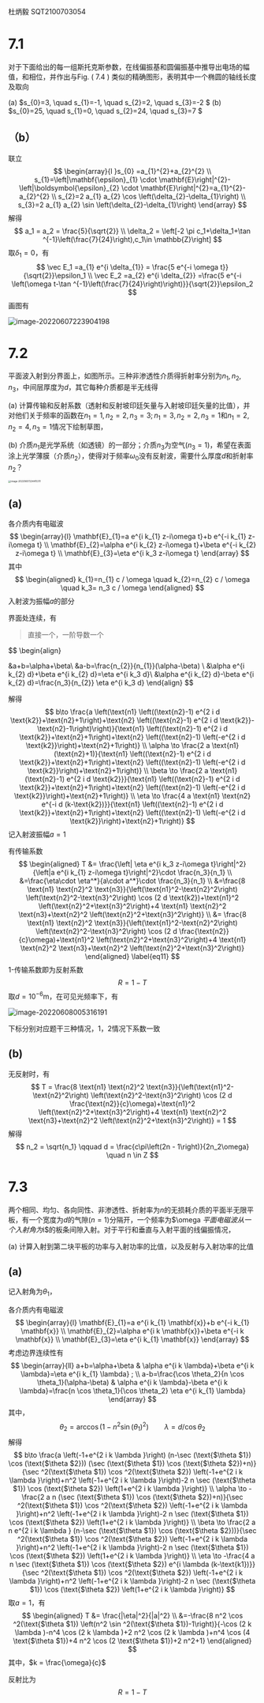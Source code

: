 杜炳毅 SQT2100703054

# 7.1

对于下面给出的每一组斯托克斯参数，在线偏振基和圆偏振基中推导出电场的幅值，和相位，并作出与Fig. \( 7.4 \) 类似的精确图形，表明其中一个椭圆的轴线长度及取向

(a) $s_{0}=3, \quad s_{1}=-1, \quad s_{2}=2, \quad s_{3}=-2 $
(b) $s_{0}=25, \quad s_{1}=0, \quad s_{2}=24, \quad s_{3}=7 $

## （b）

联立
$$
\begin{array}{l
}s_{0} =a_{1}^{2}+a_{2}^{2} 
\\
s_{1}=\left|\mathbf{\epsilon}_{1} \cdot \mathbf{E}\right|^{2}-\left|\boldsymbol{\epsilon}_{2} \cdot \mathbf{E}\right|^{2}=a_{1}^{2}-a_{2}^{2} 
\\
s_{2}=2 a_{1} a_{2} \cos \left(\delta_{2}-\delta_{1}\right) 
\\
s_{3}=2 a_{1} a_{2} \sin \left(\delta_{2}-\delta_{1}\right)
\end{array}
$$
解得
$$
a_1 = a_2 = \frac{5}{\sqrt{2}}
\\
\delta_2 = \left[-2 \pi  c_1+\delta_1+\tan ^{-1}\left(\frac{7}{24}\right),c_1\in \mathbb{Z}\right]
$$
取$\delta_1= 0$，有
$$
\vec E_1 =a_{1} e^{i \delta_{1}} = \frac{5 e^{-i \omega t}}{\sqrt{2}}\epsilon_1
\\
\vec E_2 =a_{2} e^{i \delta_{2}} =\frac{5 e^{-i \left(\omega t-\tan ^{-1}\left(\frac{7}{24}\right)\right)}}{\sqrt{2}}\epsilon_2
$$
画图有

![image-20220607223904198](第七次作业.assets/image-20220607223904198.png)



# 7.2 

平面波入射到分界面上，如图所示。三种非渗透性介质得折射率分别为$n_1,n_2,n_3$，中间层厚度为$d$，其它每种介质都是半无线得

(a) 计算传输和反射系数（透射和反射坡印廷矢量与入射坡印廷矢量的比值），并对他们关于频率的函数在$n_{1}=1, n_{2}=2, n_{3}=3 ; n_{1}=3, n_{2}=2, n_{3}=1$和$n_{1}=2, n_{2}=4, n_{3}=1$情况下绘制草图，

(b) 介质$n_{1}$是光学系统（如透镜）的一部分；介质$n_3$为空气$\left(n_{3}=1\right)$，希望在表面涂上光学薄膜（介质$n_2$），使得对于频率$\omega_0$没有反射波，需要什么厚度$d$和折射率$n_2$？



<img src="第七次作业.assets/image-20220607224415311.png" alt="image-20220607224415311" style="zoom: 33%;" />

## (a)

各介质内有电磁波
$$
\begin{array}{l}
\mathbf{E}_{1}=a e^{i k_{1} z-i\omega t}+b e^{-i k_{1} z-i\omega t} \\
\mathbf{E}_{2}=\alpha e^{i k_{2} z-i\omega t}+\beta e^{-i k_{2} z-i\omega t} \\
\mathbf{E}_{3}=\eta e^{i k_3 z-i\omega t}
\end{array}
$$
其中
$$
\begin{aligned} 
k_{1}=n_{1} c / \omega
\quad k_{2}=n_{2} c / \omega 
\quad
k_3= n_3 c / \omega
\end{aligned}
$$
入射波为振幅$a$的部分

界面处连续，有

> 直接一个，一阶导数一个

$$
\begin{align} 

&a+b=\alpha+\beta\\
&a-b=\frac{n_{2}}{n_{1}}(\alpha-\beta)
\\
&\alpha e^{i k_{2} d}+\beta e^{i k_{2} d}=\eta e^{i k_3 d}\\
&\alpha e^{i k_{2} d}-\beta e^{i k_{2} d}=\frac{n_3}{n_{2}} \eta e^{i k_3 d} 
\end{align}
$$

解得
$$
b\to \frac{a \left(\text{n1} \left((\text{n2}-1) e^{2 i d \text{k2}}+\text{n2}+1\right)+\text{n2} \left((\text{n2}-1) e^{2 i d \text{k2}}-\text{n2}-1\right)\right)}{\text{n1} \left((\text{n2}-1) e^{2 i d \text{k2}}+\text{n2}+1\right)+\text{n2} \left((\text{n2}-1) \left(-e^{2 i d \text{k2}}\right)+\text{n2}+1\right)}
\\
\alpha \to \frac{2 a \text{n1} (\text{n2}+1)}{\text{n1} \left((\text{n2}-1) e^{2 i d \text{k2}}+\text{n2}+1\right)+\text{n2} \left((\text{n2}-1) \left(-e^{2 i d \text{k2}}\right)+\text{n2}+1\right)}
\\
\beta \to \frac{2 a \text{n1} (\text{n2}-1) e^{2 i d \text{k2}}}{\text{n1} \left((\text{n2}-1) e^{2 i d \text{k2}}+\text{n2}+1\right)+\text{n2} \left((\text{n2}-1) \left(-e^{2 i d \text{k2}}\right)+\text{n2}+1\right)}
\\
\eta \to \frac{4 a \text{n1} \text{n2} e^{-i d (k-\text{k2})}}{\text{n1} \left((\text{n2}-1) e^{2 i d \text{k2}}+\text{n2}+1\right)+\text{n2} \left((\text{n2}-1) \left(-e^{2 i d \text{k2}}\right)+\text{n2}+1\right)}
$$
记入射波振幅$a = 1$

有传输系数
$$
\begin{aligned} 
T &= \frac{\left| \eta e^{i k_3 z-i\omega t}\right|^2}{\left|a e^{i k_{1} z-i\omega t}\right|^2}\cdot \frac{n_3}{n_1}
\\
&=\frac{\eta\cdot \eta^*}{a\cdot a^*}\cdot \frac{n_3}{n_1}
\\
&=\frac{8 \text{n1} \text{n2}^2 \text{n3}}{\left(\text{n1}^2-\text{n2}^2\right) \left(\text{n2}^2-\text{n3}^2\right) \cos (2 d \text{k2})+\text{n1}^2 \left(\text{n2}^2+\text{n3}^2\right)+4 \text{n1} \text{n2}^2 \text{n3}+\text{n2}^2 \left(\text{n2}^2+\text{n3}^2\right)}
\\
&=
\frac{8 \text{n1} \text{n2}^2 \text{n3}}{\left(\text{n1}^2-\text{n2}^2\right) \left(\text{n2}^2-\text{n3}^2\right) \cos (2 d \frac{\text{n2}}{c}\omega)+\text{n1}^2 \left(\text{n2}^2+\text{n3}^2\right)+4 \text{n1} \text{n2}^2 \text{n3}+\text{n2}^2 \left(\text{n2}^2+\text{n3}^2\right)}
\end{aligned}
\label{eq11}
$$
1-传输系数即为反射系数
$$
R = 1-T
$$
取$d = 10^{-6}\mathrm m$，在可见光频率下，有

![image-20220608005316191](第七次作业.assets/image-20220608005316191.png)

下标分别对应题干三种情况，1，2情况下系数一致

## (b)

无反射时，有
$$
T = 
\frac{8 \text{n1} \text{n2}^2 \text{n3}}{\left(\text{n1}^2-\text{n2}^2\right) \left(\text{n2}^2-\text{n3}^2\right) \cos (2 d \frac{\text{n2}}{c}\omega)+\text{n1}^2 \left(\text{n2}^2+\text{n3}^2\right)+4 \text{n1} \text{n2}^2 \text{n3}+\text{n2}^2 \left(\text{n2}^2+\text{n3}^2\right)}
= 1
$$
解得
$$
n_2 = \sqrt{n_1}
\qquad
d = \frac{c\pi\left(2n - 1\right)}{2n_2\omega} \quad n \in Z
$$

# 7.3

两个相同、均匀、各向同性、非渗透性、折射率为$n$的无损耗介质的平面半无限平板，有一个宽度为$d$的气隙$(n=1)$分隔开，一个频率为$\omega $平面电磁波从一个入射角为$i$的板条间隙入射。对于平行和垂直与入射平面的线偏振情况，

(a) 计算入射到第二块平板的功率与入射功率的比值，以及反射与入射功率的比值

## (a)

记入射角为$\theta_1$，

各介质内有电磁波
$$
\begin{array}{l}
\mathbf{E}_{1}=a e^{i k_{1} \mathbf{x}}+b e^{-i k_{1} \mathbf{x}} \\
\mathbf{E}_{2}=\alpha e^{i k \mathbf{x}}+\beta e^{-i k \mathbf{x}} \\
\mathbf{E}_{3}=\eta e^{i k_{1} \mathbf{x}}
\end{array}
$$
考虑边界连续性有
$$
\begin{array}{ll}
a+b=\alpha+\beta & \alpha e^{i k \lambda}+\beta e^{i k \lambda}=\eta e^{i k_{1} \lambda} ; \\
a-b=\frac{\cos \theta_2}{n \cos \theta_1}(\alpha-\beta) & \alpha e^{i k \lambda}-\beta e^{i k \lambda}=\frac{n \cos \theta_1}{\cos \theta_2} \eta e^{i k_{1} \lambda}
\end{array}
$$
其中，
$$
\theta_2 = \arccos(1-n^2\sin(\theta_1)^2)
\qquad
\lambda = d/\cos\theta_2
$$
解得
$$
b\to \frac{a \left(-1+e^{2 i k \lambda }\right) (n-\sec (\text{$\theta $1}) \cos (\text{$\theta $2})) (\sec (\text{$\theta $1}) \cos (\text{$\theta $2})+n)}{\sec ^2(\text{$\theta $1}) \cos ^2(\text{$\theta $2}) \left(-1+e^{2 i k \lambda }\right)+n^2 \left(-1+e^{2 i k \lambda }\right)-2 n \sec (\text{$\theta $1}) \cos (\text{$\theta $2}) \left(1+e^{2 i k \lambda }\right)}
\\
\alpha \to -\frac{2 a n (\sec (\text{$\theta $1}) \cos (\text{$\theta $2})+n)}{\sec ^2(\text{$\theta $1}) \cos ^2(\text{$\theta $2}) \left(-1+e^{2 i k \lambda }\right)+n^2 \left(-1+e^{2 i k \lambda }\right)-2 n \sec (\text{$\theta $1}) \cos (\text{$\theta $2}) \left(1+e^{2 i k \lambda }\right)}
\\
\beta \to \frac{2 a n e^{2 i k \lambda } (n-\sec (\text{$\theta $1}) \cos (\text{$\theta $2}))}{\sec ^2(\text{$\theta $1}) \cos ^2(\text{$\theta $2}) \left(-1+e^{2 i k \lambda }\right)+n^2 \left(-1+e^{2 i k \lambda }\right)-2 n \sec (\text{$\theta $1}) \cos (\text{$\theta $2}) \left(1+e^{2 i k \lambda }\right)}
\\
\eta \to -\frac{4 a n \sec (\text{$\theta $1}) \cos (\text{$\theta $2}) e^{i \lambda  (k-\text{k1})}}{\sec ^2(\text{$\theta $1}) \cos ^2(\text{$\theta $2}) \left(-1+e^{2 i k \lambda }\right)+n^2 \left(-1+e^{2 i k \lambda }\right)-2 n \sec (\text{$\theta $1}) \cos (\text{$\theta $2}) \left(1+e^{2 i k \lambda }\right)}
$$
取$a = 1$，有
$$
\begin{aligned} 
T 
&= \frac{|\eta|^2}{|a|^2}
\\
&=-\frac{8 n^2 \cos ^2(\text{$\theta $1}) \left(n^2 \sin ^2(\text{$\theta $1})-1\right)}{-\cos (2 k \lambda )-n^4 \cos (2 k \lambda )+2 n^2 \cos (2 k \lambda )+n^4 \cos (4 \text{$\theta $1})+4 n^2 \cos (2 \text{$\theta $1})+2 n^2+1}
\end{aligned}
$$
其中，$k = \frac{\omega}{c}$

反射比为
$$
R = 1-T
$$
